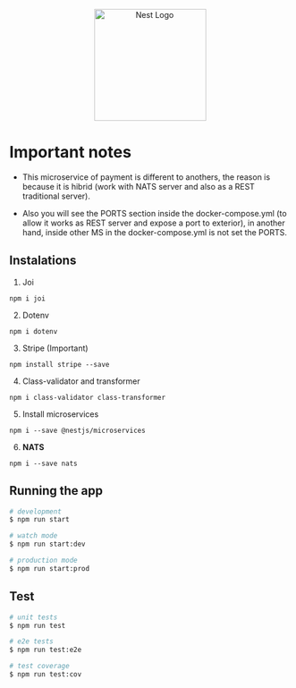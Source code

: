 <p align="center">
  <a href="http://nestjs.com/" target="blank"><img src="https://nestjs.com/img/logo-small.svg" width="200" alt="Nest Logo" /></a>
</p>

# Important notes

- This microservice of payment is different to anothers, the reason is because it is hibrid (work with NATS server and also as a REST traditional server).

- Also you will see the PORTS section inside the docker-compose.yml (to allow it works as REST server and expose a port to exterior), in another hand, inside other MS in the docker-compose.yml is not set the PORTS.

## Instalations

1. Joi

```
npm i joi
```

2. Dotenv

```
npm i dotenv
```

3. Stripe (Important)

```
npm install stripe --save
```

4. Class-validator and transformer

```
npm i class-validator class-transformer
```

5. Install microservices

```
npm i --save @nestjs/microservices
```

6. **NATS**

```
npm i --save nats
```

## Running the app

```bash
# development
$ npm run start

# watch mode
$ npm run start:dev

# production mode
$ npm run start:prod
```

## Test

```bash
# unit tests
$ npm run test

# e2e tests
$ npm run test:e2e

# test coverage
$ npm run test:cov
```
